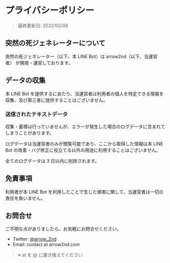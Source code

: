 # プライバシーポリシー

> 最終更新日: 2022/02/08

## 突然の死ジェネレーターについて

突然の死ジェネレーター（以下、本 LINE Bot）は arrow2nd（以下、当運営者） が開発・運営しております。

## データの収集

本 LINE Bot を提供するにあたり、当運営者は利用者の個人を特定できる情報を収集、及び第三者に提供することはございません。

### 送信されたテキストデータ

収集・蓄積は行っていませんが、エラーが発生した場合のログデータに含まれてしまうことがあります。

ログデータは当運営者のみが閲覧可能であり、ここから取得した情報は本 LINE Bot の改善・バグ修正に役立てる以外の用途に利用することはございません。

全てのログデータは 3 日以内に削除されます。

## 免責事項

利用者が本 LINE Bot を利用したことで生じた損害に関して、当運営者は一切の責任を負いません。

## お問合せ

ご不明な点がありましたら、お気軽にお問合せください。

- Twitter: [@arrow_2nd](https://mobile.twitter.com/arrow_2nd/)
- Email: contact at arrow2nd.com

> ※ at を @ に置き換えてください
